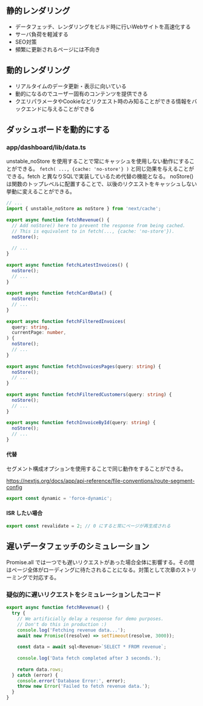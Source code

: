 ## 静的レンダリング

- データフェッチ、レンダリングをビルド時に行いWebサイトを高速化する
- サーバ負荷を軽減する
- SEO対策
- 頻繁に更新されるページには不向き

## 動的レンダリング 

- リアルタイムのデータ更新・表示に向いている
- 動的になるのでユーザー固有のコンテンツを提供できる
- クエリパラメータやCookieなどリクエスト時のみ知ることができる情報をバックエンドに与えることができる

## ダッシュボードを動的にする

### app/dashboard/lib/data.ts 

unstable_noStore を使用することで常にキャッシュを使用しない動作にすることができる。
```fetch( ..., {cache: 'no-store'} )``` と同じ効果を与えることができる。fetch と異なりSQLで実装しているため代替の機能となる。
noStore() は関数のトップレベルに配置することで、以後のリクエストをキャッシュしない挙動に変えることができる。

```ts
// ...
import { unstable_noStore as noStore } from 'next/cache';
 
export async function fetchRevenue() {
  // Add noStore() here to prevent the response from being cached.
  // This is equivalent to in fetch(..., {cache: 'no-store'}).
  noStore();
 
  // ...
}
 
export async function fetchLatestInvoices() {
  noStore();
  // ...
}
 
export async function fetchCardData() {
  noStore();
  // ...
}
 
export async function fetchFilteredInvoices(
  query: string,
  currentPage: number,
) {
  noStore();
  // ...
}
 
export async function fetchInvoicesPages(query: string) {
  noStore();
  // ...
}
 
export async function fetchFilteredCustomers(query: string) {
  noStore();
  // ...
}
 
export async function fetchInvoiceById(query: string) {
  noStore();
  // ...
}
```

#### 代替

セグメント構成オプションを使用することで同じ動作をすることができる。

https://nextjs.org/docs/app/api-reference/file-conventions/route-segment-config

```ts
export const dynamic = 'force-dynamic';
```

#### ISR したい場合

```ts
export const revalidate = 2; // 0 にすると常にページが再生成される
```

## 遅いデータフェッチのシミュレーション

Promise.all では一つでも遅いリクエストがあった場合全体に影響する。その間はページ全体がローディングに待たされることになる。対策として次章のストリーミングで対応する。

### 疑似的に遅いリクエストをシミュレーションしたコード

```ts
export async function fetchRevenue() {
  try {
    // We artificially delay a response for demo purposes.
    // Don't do this in production :)
    console.log('Fetching revenue data...');
    await new Promise((resolve) => setTimeout(resolve, 3000));
 
    const data = await sql<Revenue>`SELECT * FROM revenue`;
 
    console.log('Data fetch completed after 3 seconds.');
 
    return data.rows;
  } catch (error) {
    console.error('Database Error:', error);
    throw new Error('Failed to fetch revenue data.');
  }
}
```